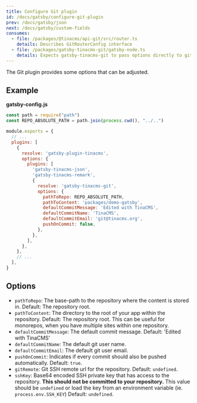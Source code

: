 ```yaml
---
title: Configure Git plugin
id: /docs/gatsby/configure-git-plugin
prev: /docs/gatsby/json
next: /docs/gatsby/custom-fields
consumes:
  - file: /packages/@tinacms/api-git/src/router.ts
    details: Describes GitRouterConfig interface
  - file: /packages/gatsby-tinacms-git/gatsby-node.ts
    details: Expects gatsby-tinacms-git to pass options directly to git router
---
```


The Git plugin provides some options that can be adjusted.

## Example

**gatsby-config.js**

```javascript
const path = require("path")
const REPO_ABSOLUTE_PATH = path.join(process.cwd(), "../..")

module.exports = {
  // ...
  plugins: [
    {
      resolve: 'gatsby-plugin-tinacms',
      options: {
        plugins: [
          'gatsby-tinacms-json',
          'gatsby-tinacms-remark',
          {
            resolve: 'gatsby-tinacms-git',
            options: {
              pathToRepo: REPO_ABSOLUTE_PATH,
              pathToContent: 'packages/demo-gatsby',
              defaultCommitMessage: 'Edited with TinaCMS',
              defaultCommitName: 'TinaCMS',
              defaultCommitEmail: 'git@tinacms.org',
              pushOnCommit: false,
            },
          },
        ],
      },
    },
    // ...
  ],
}
```

## Options

- `pathToRepo`: The base-path to the repository where the content is stored in. Default: The repository root.
- `pathToContent`: The directory to the root of your app within the repository. Default: The repository root. This can be useful for monorepos, when you have multiple sites within one repository.
- `defaultCommitMessage`: The default commit message. Default: 'Edited with TinaCMS'
- `defaultCommitName`: The default git user name.
- `defaultCommitEmail`: The default git user email.
- `pushOnCommit`: Indicates if every commit should also be pushed automatically. Default: `true`.
- `gitRemote`: Git SSH remote url for the repository. Default: `undefined`.
- `sshKey`: Base64 encoded SSH private key that has access to the repository. **This should not be committed to your repository.** This value should be `undefined` or load the key from an environment variable (ie. `process.env.SSH_KEY`) Default: `undefined`.
